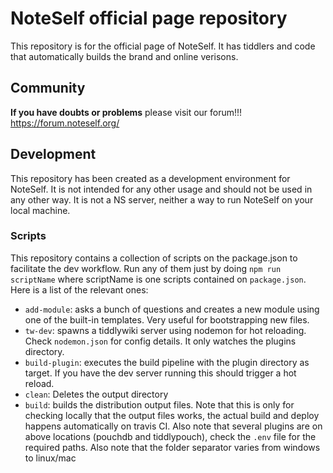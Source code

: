 # NoteSelf official page repository
This repository is for the official page of NoteSelf.
It has tiddlers and code that automatically builds the brand and online verisons.

## Community
**If you have doubts or problems** please visit our forum!!! https://forum.noteself.org/

## Development

This repository has been created as a development environment for NoteSelf. It is not intended for any other usage and should not be used in any other way. It is not a NS server, neither a way to run NoteSelf on your local machine.

### Scripts

This repository contains a collection of scripts on the package.json to facilitate the dev workflow.
Run any of them just by doing `npm run scriptName` where scriptName is one scripts contained on `package.json`.
Here is a list of the relevant ones:

- `add-module`: asks a bunch of questions and creates a new module using one of the built-in templates. Very useful for bootstrapping new files.
- `tw-dev`: spawns a tiddlywiki server using nodemon for hot reloading. Check `nodemon.json` for config details. It only watches the plugins directory.
- `build-plugin`: executes the build pipeline with the plugin directory as target. If you have the dev server running this should trigger a hot reload.
- `clean`: Deletes the output directory
- `build`: builds the distribution output files. Note that this is only for checking locally that the output files works, the actual build and deploy happens automatically on travis CI. Also note that several plugins are on above locations (pouchdb and tiddlypouch), check the `.env` file for the required paths. Also note that the folder separator varies from windows to linux/mac